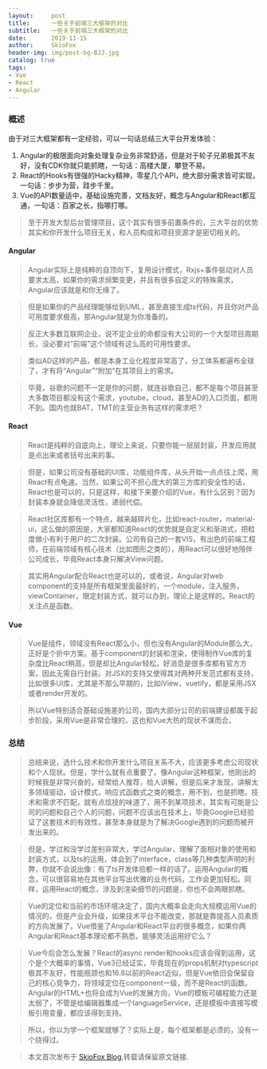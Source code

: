 ```yaml
---
layout:     post
title:      一些关于前端三大框架的对比
subtitle:   一些关于前端三大框架的对比
date:       2019-11-15
author:     SkioFox
header-img: img/post-bg-BJJ.jpg
catalog: true
tags:
- Vue
- React
- Angular
---
```


### 概述


由于对三大框架都有一定经验，可以一句话总结三大平台开发体验：

1. Angular的极限面向对象处理复杂业务非常舒适，但是对于轮子兄弟极其不友好，没有CDK你就只能抓瞎，一句话：高楼大厦，攀登不易。
2. React的Hooks有很强的Hacky精神，零星几个API，绝大部分需求皆可实现，一句话：步步为营，跬步千里。
3. Vue的API数量适中，基础设施完善，文档友好，概念与Angular和React都互通，一句话：百家之长，指哪打哪。

> 至于开发大型后台管理项目，这个其实有很多前置条件的，三大平台的优势其实和你开发什么项目无关，和人员构成和项目资源才是密切相关的。

#### Angular

> Angular实际上是纯粹的自顶向下，复用设计模式，Rxjs+事件驱动对人员要求太高，如果你的需求频繁变更，并且有很多自定义的特殊需求，Angular应该就是和你无缘了。

> 但是如果你的产品经理能够给到UML，甚至直接生成ts代码，并且你对产品可用度要求极高，那Angular就是为你准备的。

> 反正大多数互联网企业，说不定企业的命都没有大公司的一个大型项目周期长，没必要对“前端”这个领域有这么高的可用性要求。

> 类似AD这样的产品，都是本身工业化程度非常高了，分工体系都遍布全球了，才有将“Angular”“附加“在其项目上的需求。

> 毕竟，谷歌的问题不一定是你的问题，就连谷歌自己，都不是每个项目甚至大多数项目都没有这个需求，youtube，cloud，甚至AD的入口页面，都用不到。国内也就BAT，TMT的主营业务有这样的需求吧？

#### React
> React是纯粹的自底向上，理论上来说，只要你能一层层封装，开发应用就是点出来或者括号出来的事。

> 但是，如果公司没有基础的UI库，功能组件库，从头开始一点点往上爬，用React有点龟速。当然，如果公司不担心庞大的第三方库的安全性的话，React也是可以的，只是这样，和接下来要介绍的Vue，有什么区别？因为封装本身就会降低灵活性，递弱代偿。

> React社区库都有一个特点，越来越碎片化，比如react-router，material-ui，这么做的原因是，大家都知道React的优势就是自定义和渐进式，把粒度做小有利于用户的二次封装。公司有自己的一套VIS，有出色的前端工程师，在前端领域有核心技术（比如图形之类的），用React可以很好地陪伴公司成长，毕竟React本身只解决View问题。

> 其实用Angular配合React也是可以的，或者说，Angular对web component的支持是所有框架里面最好的，一个module，注入服务，viewContainer，限定封装方式，就可以办到，理论上是这样的。React的关注点是函数。
#### Vue

> Vue是组件，领域没有React那么小，但也没有Angular的Module那么大，正好是个折中方案。基于component的封装和渲染，使得制作Vue库的复杂度比React稍高，但是却比Angular轻松，好消息是很多库都有官方方案，因此无需自行封装。对JSX的支持又使得其对两种开发范式都有支持，比如很多UI库，尤其是不那么早期的，比如iView，vuetify，都是采用JSX或者render开发的。

> 所以Vue特别适合基础设施差的公司，国内大部分公司的前端建设都属于起步阶段，采用Vue是非常合理的，这也和Vue大热的现状不谋而合。

### 总结
> 总结来说，选什么技术和你开发什么项目关系不大，应该更多考虑公司现状和个人现状。但是，学什么就有点重要了。像Angular这种框架，他刚出的时候我是非常兴奋的，经常给人推荐，给人讲解，但是后来才发现，讲解太多领域驱动，设计模式，响应式函数式之类的概念，用不到，也是抓瞎。技术和需求不匹配，就有点炫技的味道了，用不到某项技术，其实有可能是公司的问题和自己个人的问题，问题不应该出在技术上，毕竟Google已经验证了这套技术的有效性，甚至本身就是为了解决Google遇到的问题而被开发出来的。

> 但是，学过和没学过差别非常大，学过Angular，理解了面相对象的使用和封装方式，以及ts的运用，体会到了interface，class等几种类型声明的利弊，你就不会说出像：有了ts开发体验都一样的话了。运用Angular的概念，可以很容易地在其他平台写出优雅的业务代码，工作会更加轻松。同样，运用React的概念，涉及到渲染细节的问题是，你也不会两眼抓瞎。

> Vue的定位和当前的市场环境决定了，国内大概率会走向大规模运用Vue的情况的，但是产业会升级，如果技术平台不能改变，那就是靠提高人员素质的方向发展了。Vue借鉴了Angular和React平台的很多概念，如果你两Angular和React基本理论都不熟悉，能够灵活运用好它么？

> Vue今后会怎么发展？React的async render和hooks应该会得到运用，这个是个大概率的事情，Vue3已经证实，毕竟现在的props机制对typescript极其不友好，性能瓶颈也和16.8以前的React近似，但是Vue依旧会保留自己的核心竞争力，将领域定位在component一级，而不是React的函数。Angular的HTML+也将会成为Vue的发展方向，Vue的模板可编程能力还是太弱了，不管是给编辑器集成一个languageService，还是模板中直接写模板引用变量，都应该得到支持。

> 所以，你以为学一个框架就够了？实际上是，每个框架都是必须的，没有一个绕得过。

> 本文首次发布于 [SkioFox Blog](http://blog.skiofox.top),转载请保留原文链接.